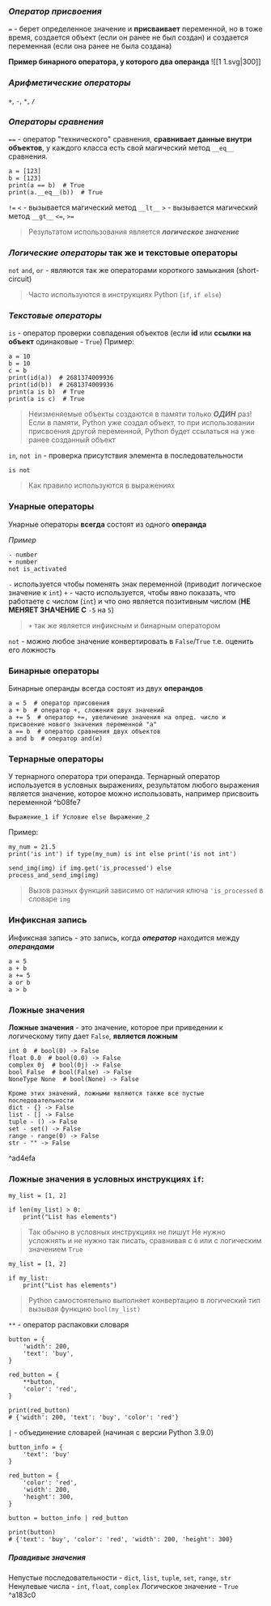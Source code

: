 ### ***Оператор присвоения***
`=` - берет определенное значение и **присваивает** переменной, но в тоже время, создается объект (если он ранее не был создан) и создается переменная (если она ранее не была создана)

**Пример бинарного оператора, у которого два операнда**
![[1 1.svg|300]]
### ***Арифметические операторы***
`+`, `-`, `*`, `/`

### ***Операторы сравнения***
`==` - оператор "технического" сравнения, **сравнивает данные внутри объектов**, у каждого класса есть свой магический метод `__eq__` сравнения.
```
a = [123]
b = [123]
print(a == b)  # True
print(a.__eq__(b))  # True
```
`!=`
`<` - вызывается магический метод `__lt__` 
`>` - вызывается магический метод `__gt__`
`<=`, `>=`
> Результатом использования является ***логическое значение***

### ***Логические операторы*** так же и текстовые операторы
`not`
`and`, `or` - являются так же операторами короткого замыкания (short-circuit)
> Часто используются в инструкциях Python (`if`, `if else`)

### ***Текстовые операторы***
`is` - оператор проверки совпадения объектов (если **id** или **ссылки на объект** одинаковые - `True`)
Пример:
```
a = 10
b = 10
c = b
print(id(a))  # 2681374009936
print(id(b))  # 2681374009936
print(a is b)  # True
print(a is c)  # True
```

> Неизменяемые объекты создаются в памяти только ***ОДИН*** раз! Если в памяти, Python уже создал объект, то при использовании присвоения другой переменной, Python будет ссылаться на уже ранее созданный объект

`in`, `not in` - проверка присутствия элемента в последовательности

`is not`
> Как правило используются в выражениях
### Унарные операторы
Унарные операторы **всегда** состоят из одного **операнда**

*Пример*
```
- number  
+ number  
not is_activated
```
`-` используется чтобы поменять знак переменной (приводит логическое значение к `int`)
`+` - часто используется, чтобы явно показать, что работаете с числом (`int`) и что оно является позитивным числом (**НЕ МЕНЯЕТ ЗНАЧЕНИЕ С** `-5` на `5`)

> `+` так же является инфиксным и бинарным оператором

`not` - можно любое значение конвертировать в `False`/`True` т.е. оценить его ложность

### Бинарные операторы
Бинарные операнды всегда состоят из двух **операндов**

```
a = 5  # оператор присовения
a + b  # оператор +, сложения двух значений
a += 5  # оператор +=, увеличение значения на опред. число и присвоение нового значения переменной "a"
a == b  # оператор сравнения двух объектов
a and b  # оператор and(и)
```
### Тернарные операторы
У тернарного оператора три операнда.
Тернарный оператор используется в условных выражениях, результатом любого выражения является значение, которое можно использовать, например присвоить переменной  ^b08fe7
```
Выражение_1 if Условие else Выражение_2
```
Пример:
```
my_num = 21.5
print('is int') if type(my_num) is int else print('is not int')
```

```
send_img(img) if img.get('is_processed') else process_and_send_img(img)
```
> Вызов разных функций зависимо от наличия ключа `'is_processed` в словаре `img`  

### Инфиксная запись
Инфиксная запись - это запись, когда ***оператор*** находится между ***операндами***

```
a = 5
a + b
a += 5
a or b
a > b
```

### Ложные значения
**Ложные значения** - это значение, которое при приведении к логическому типу дает `False`,  **является ложным**

```
int 0  # bool(0) -> False
float 0.0  # bool(0.0) -> False
complex 0j  # bool(0j) -> False
bool False  # bool(False) -> False
NoneType None  # bool(None) -> False

Кроме этих значений, ложными являются также все пустые последовательности
dict - {} -> False
list - [] -> False
tuple - () -> False
set - set() -> False
range - range(0) -> False
str - "" -> False
```

^ad4efa


### Ложные значения в условных инструкциях `if`: 
```
my_list = [1, 2]

if len(my_list) > 0:
	print("List has elements")
```
> Так обычно в условных инструкциях не пишут
> Не нужно усложнять и не нужно так писать, сравнивая с `0` или с логическим значением `True` 

```
my_list = [1, 2]

if my_list:
	print("List has elements")
```
> Python самостоятельно выполняет конвертацию  в логический тип вызывая функцию `bool(my_list)`

`**` - оператор распаковки словаря
```
button = {
	'width': 200,
	'text': 'buy',
}

red_button = {
	**button, 
	'color': 'red',
}

print(red_button)
# {'width': 200, 'text': 'buy', 'color': 'red'}
```

`|` - объединение словарей (начиная с версии Python 3.9.0)
```
button_info = {
	'text': 'buy'
}

red_button = {
	'color': 'red',
	'width': 200,
	'height': 300,
}

button = button_info | red_button

print(button)
# {'text': 'buy', 'color': 'red', 'width': 200,	'height': 300}
```

##### Правдивые значения
Непустые последовательности - `dict`, `list`, `tuple`, `set`, `range`, `str`
Ненулевые числа - `int`, `float`, `complex`
Логическое значение - `True` ^a183c0